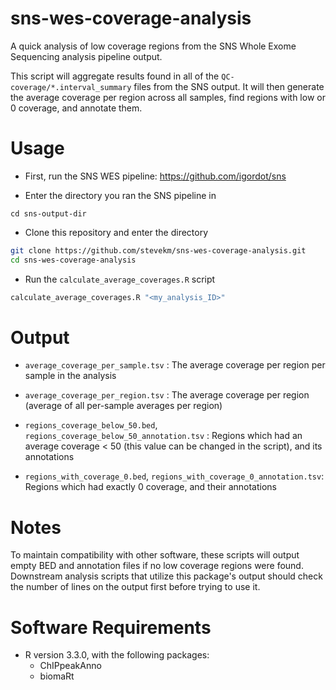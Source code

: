 # sns-wes-coverage-analysis
A quick analysis of low coverage regions from the SNS Whole Exome Sequencing analysis pipeline output. 

This script will aggregate results found in all of the `QC-coverage/*.interval_summary` files from the SNS output. It will then generate the average coverage per region across all samples, find regions with low or 0 coverage, and annotate them. 

# Usage

- First, run the SNS WES pipeline: https://github.com/igordot/sns

- Enter the directory you ran the SNS pipeline in 

```
cd sns-output-dir
```

- Clone this repository and enter the directory

```bash
git clone https://github.com/stevekm/sns-wes-coverage-analysis.git
cd sns-wes-coverage-analysis
```

- Run the `calculate_average_coverages.R` script

```bash
calculate_average_coverages.R "<my_analysis_ID>"
```

# Output

- `average_coverage_per_sample.tsv` : The average coverage per region per sample in the analysis

- `average_coverage_per_region.tsv` : The average coverage per region (average of all per-sample averages per region)

- `regions_coverage_below_50.bed`, `regions_coverage_below_50_annotation.tsv` : Regions which had an average coverage < 50 (this value can be changed in the script), and its annotations

- `regions_with_coverage_0.bed`, `regions_with_coverage_0_annotation.tsv`: Regions which had exactly 0 coverage, and their annotations

# Notes
To maintain compatibility with other software, these scripts will output empty BED and annotation files if no low coverage regions were found. Downstream analysis scripts that utilize this package's output should check the number of lines on the output first before trying to use it. 

# Software Requirements

- R version 3.3.0, with the following packages:
  - ChIPpeakAnno
  - biomaRt
